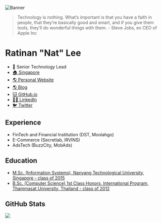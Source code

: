 ![Banner](https://ratinan.com/2021/public/images/about_3.jpg "Banner")

> Technology is nothing. What’s important is that you have a faith in people, that they’re basically good and smart, and if you give them tools, they’ll do wonderful things with them. - Steve Jobs, ex CEO of Apple Inc

# Ratinan "Nat" Lee

- 💼 Senior Technology Lead
- [🏠 Singapore](https://www.google.com/maps/place/Singapore/)
- [🌎 Personal Website](https://lee.rongq.in)
- [🌎 Blog](https://ratinan.com/blog)
- [🐱 GitHub.io](https://lee-ratinan.github.io/)
- [👨‍💼 LinkedIn](https://www.linkedin.com/in/ratinanlee/)
- [🐦 Twitter](https://twitter.com/RatinanLee)

## Experience

- FinTech and Financial Institution (DST, Moolahgo)
- E-Commerce (Secretlab, IRVINS)
- AdsTech (BuzzCity, MobAds)

## Education

- [M.Sc. (Information Systems), Nanyang Technological University, Singapore - class of 2015](https://www.ntu.edu.sg/)
- [B.Sc. (Computer Science) 1st Class Honors, International Program, Thammasat University, Thailand - class of 2012](https://www.tu.ac.th)

## GitHub Stats
<a href="https://github.com/lee-ratinan">
  <img align="center" src="https://github-readme-stats.anuraghazra1.vercel.app/api/top-langs/?username=lee-ratinan&layout=compact" />
</a>
